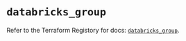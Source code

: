 # `databricks_group`

Refer to the Terraform Registory for docs: [`databricks_group`](https://www.terraform.io/docs/providers/databricks/r/group).
